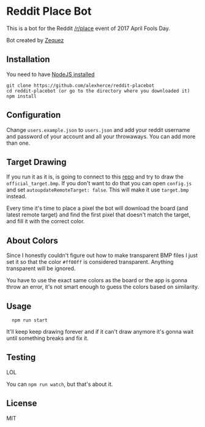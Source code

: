 # Reddit Place Bot

This is a bot for the Reddit [/r/place](https://www.reddit.com/r/place/) event of 2017 April Fools Day.

Bot created by [Zequez](https://github.com/Zequez/reddit-placebot)

## Installation

You need to have [NodeJS installed](https://nodejs.org/es/download/)

```
git clone https://github.com/alexherce/reddit-placebot
cd reddit-placebot (or go to the directory where you downloaded it)
npm install
```

## Configuration

Change `users.example.json` to `users.json` and add your reddit username and password
of your account and all your throwaways. You can add more than one.

## Target Drawing

If you run it as it is, is going to connect to this [repo](https://github.com/alexherce/reddit-placebot) and try to draw
the `official_target.bmp`. If you don't want to do that you can open `config.js` and
set `autoupdateRemoteTarget: false`. This will make it use `target.bmp` instead.

Every time it's time to place a pixel the bot will download the board
(and latest remote target) and find the first pixel that doesn't match
the target, and fill it with the correct color.

## About Colors

Since I honestly couldn't figure out how to make transparent BMP files I just
set it so that the color `#ff00ff` is considered transparent. Anything transparent
will be ignored.

You have to use the exact same colors as the board or the app is gonna throw
an error, it's not smart enough to guess the colors based on similarity.

## Usage

```
  npm run start
```

It'll keep keep drawing forever and if it can't draw anymore it's gonna
wait until something breaks and fix it.

## Testing

LOL

You can `npm run watch`, but that's about it.

## License

MIT

